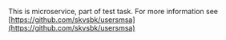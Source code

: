 This is microservice, part of test task.
For more information see [https://github.com/skvsbk/usersmsa](https://github.com/skvsbk/usersmsa)